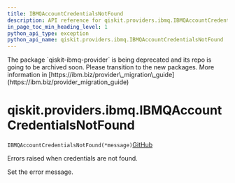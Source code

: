 ```yaml
---
title: IBMQAccountCredentialsNotFound
description: API reference for qiskit.providers.ibmq.IBMQAccountCredentialsNotFound
in_page_toc_min_heading_level: 1
python_api_type: exception
python_api_name: qiskit.providers.ibmq.IBMQAccountCredentialsNotFound
---
```


<Admonition title="Warning" type="caution">
  The package `qiskit-ibmq-provider` is being deprecated and its repo is going to be archived soon. Please transition to the new packages. More information in [https://ibm.biz/provider\_migration\_guide](https://ibm.biz/provider_migration_guide)
</Admonition>

# qiskit.providers.ibmq.IBMQAccountCredentialsNotFound

<span id="qiskit.providers.ibmq.IBMQAccountCredentialsNotFound" />

`IBMQAccountCredentialsNotFound(*message)`[GitHub](https://github.com/qiskit/qiskit/tree/stable/0.41/qiskit/providers/ibmq/exceptions.py "view source code")

Errors raised when credentials are not found.

Set the error message.


